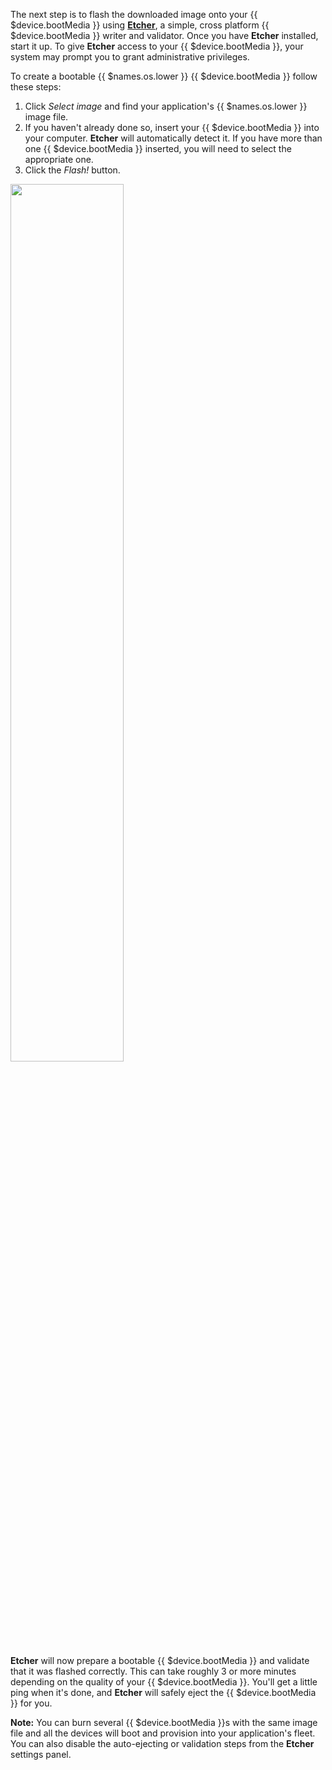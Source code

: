 The next step is to flash the downloaded image onto your {{ $device.bootMedia }} using [**Etcher**][etcher-link], a simple, cross platform {{ $device.bootMedia }} writer and validator. Once you have **Etcher** installed, start it up. To give **Etcher** access to your {{ $device.bootMedia }}, your system may prompt you to grant administrative privileges.

To create a bootable {{ $names.os.lower }} {{ $device.bootMedia }} follow these steps:

1. Click *Select image* and find your application's {{ $names.os.lower }} image file.
2. If you haven't already done so, insert your {{ $device.bootMedia }} into your computer. **Etcher** will automatically detect it. If you have more than one {{ $device.bootMedia }} inserted, you will need to select the appropriate one.
3. Click the *Flash!* button.

<img src="/img/common/etcher/etcher.gif" width="60%">

**Etcher** will now prepare a bootable {{ $device.bootMedia }} and validate that it was flashed correctly. This can take roughly 3 or more minutes depending on the quality of your {{ $device.bootMedia }}. You'll get a little ping when it's done, and **Etcher** will safely eject the {{ $device.bootMedia }} for you.

__Note:__ You can burn several {{ $device.bootMedia }}s with the same image file and all the devices will boot and provision into your application's fleet. You can also disable the auto-ejecting or validation steps from the **Etcher** settings panel.

[etcher-link]:https://www.balena.io/etcher
